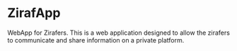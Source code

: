# ZirafApp
WebApp for Zirafers. This is a web application designed to allow the zirafers to communicate and share information on a private platform.
